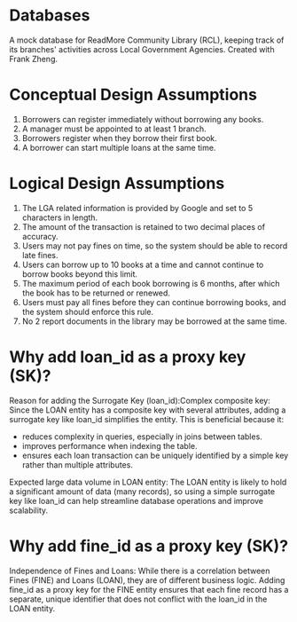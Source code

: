 # Databases
A mock database for ReadMore Community Library (RCL), keeping track of its branches' activities across Local Government Agencies. Created with Frank Zheng.

# Conceptual Design Assumptions
1. Borrowers can
register immediately without borrowing
any books.
2. A manager must be
appointed to at least 1 branch.
3. Borrowers register
when they borrow their first book.
4. A borrower can start
multiple loans at the same time.

# Logical Design Assumptions

1. The LGA related information is provided by Google and set to 5 characters in length.
2. The amount of the transaction is retained to two decimal places of accuracy.
3. Users may not pay fines on time, so the system should be able to record late fines.
4. Users can borrow up to 10 books at a time and cannot continue to borrow books
beyond this limit.
5. The maximum period of each book borrowing is 6 months, after
which the book has to be returned or renewed.
6. Users must pay all fines before they can continue borrowing books, and the system
should enforce this rule.
7. No 2 report documents in the library may be borrowed at the same time.

# Why add loan_id as a proxy key (SK)?
Reason for adding the Surrogate Key (loan_id):Complex composite key: Since the LOAN entity
has a composite key with several attributes, adding a surrogate key like loan_id simplifies the
entity. This is beneficial because it:
- reduces complexity in queries, especially in joins between
tables.
- improves performance when indexing the table.
- ensures each loan transaction can be uniquely identified by a simple key rather than multiple
attributes.

Expected large data volume in LOAN entity: The LOAN entity is likely to hold a significant amount
of data (many records), so using a simple surrogate key like loan_id can help streamline database
operations and improve scalability.

# Why add fine_id as a proxy key (SK)?
Independence of Fines and Loans: While there is a correlation between Fines (FINE) and Loans
(LOAN), they are of different business logic. Adding fine_id as a proxy key for the FINE entity ensures that each fine record has a separate, unique identifier that does not conflict with the
loan_id in the LOAN entity.
